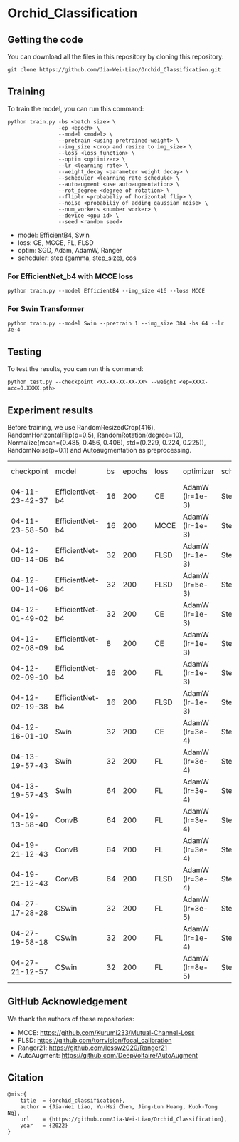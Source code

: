 # Orchid_Classification

## Getting the code
You can download all the files in this repository by cloning this repository:  
```
git clone https://github.com/Jia-Wei-Liao/Orchid_Classification.git
```

## Training
To train the model, you can run this command:
```
python train.py -bs <batch size> \
                -ep <epoch> \
                --model <model> \
                --pretrain <using pretrained-weight> \
                --img_size <crop and resize to img_size> \
                --loss <loss function> \
                --optim <optimizer> \
                --lr <learning rate> \
                --weight_decay <parameter weight decay> \
                --scheduler <learning rate schedule> \
                --autoaugment <use autoaugmentation> \
                --rot_degree <degree of rotation> \
                --fliplr <probabiliy of horizontal flip> \
                --noise <probabiliy of adding gaussian noise> \
                --num_workers <number worker> \
                --device <gpu id> \
                --seed <random seed>
```
- model: EfficientB4, Swin
- loss: CE, MCCE, FL, FLSD
- optim: SGD, Adam, AdamW, Ranger
- scheduler: step (gamma, step_size), cos

### For EfficientNet_b4 with MCCE loss
```
python train.py --model EfficientB4 --img_size 416 --loss MCCE
```

### For Swin Transformer
```
python train.py --model Swin --pretrain 1 --img_size 384 -bs 64 --lr 3e-4
```


## Testing
To test the results, you can run this command:
```
python test.py --checkpoint <XX-XX-XX-XX-XX> --weight <ep=XXXX-acc=0.XXXX.pth>
```


## Experiment results
Before training, we use RandomResizedCrop(416), RandomHorizontalFlip(p=0.5), RandomRotation(degree=10), Normalize(mean=(0.485, 0.456, 0.406), std=(0.229, 0.224, 0.225)), RandomNoise(p=0.1) and Autoaugmentation as preprocessing.

<table>
  <tr>
    <td>checkpoint</td>
    <td>model</td>
    <td>bs</td>
    <td>epochs</td>
    <td>loss</td>
    <td>optimizer</td>
    <td>scheduler</td>
    <td>val acc</td>
    <td>test acc</td>
  </tr>
  <tr>
    <td>04-11-23-42-37</td>
    <td>EfficientNet-b4</td>
    <td>16</td>
    <td>200</td>
    <td>CE</td>
    <td>AdamW (lr=1e-3)</td>
    <td>Step</td>
    <td>0.8630</td>
    <td> </td>
  </tr>
  <tr>
    <td>04-11-23-58-50</td>
    <td>EfficientNet-b4</td>
    <td>16</td>
    <td>200</td>
    <td>MCCE</td>
    <td>AdamW (lr=1e-3)</td>
    <td>Step</td>
    <td>0.8584</td>
    <td> </td>
  </tr>
  <tr>
    <td>04-12-00-14-06</td>
    <td>EfficientNet-b4</td>
    <td>32</td>
    <td>200</td>
    <td>FLSD</td>
    <td>AdamW (lr=1e-3)</td>
    <td>Step</td>
    <td>0.8607</td>
    <td> </td>
  </tr>
  <tr>
    <td>04-12-00-14-06</td>
    <td>EfficientNet-b4</td>
    <td>32</td>
    <td>200</td>
    <td>FLSD</td>
    <td>AdamW (lr=5e-3)</td>
    <td>Step</td>
    <td>0.8402</td>
    <td> </td>
  </tr>
  <tr>
    <td>04-12-01-49-02</td>
    <td>EfficientNet-b4</td>
    <td>32</td>
    <td>200</td>
    <td>CE</td>
    <td>AdamW (lr=1e-3)</td>
    <td>Step</td>
    <td>0.8402</td>
    <td> </td>
  </tr>
  <tr>
    <td>04-12-02-08-09</td>
    <td>EfficientNet-b4</td>
    <td>8</td>
    <td>200</td>
    <td>CE</td>
    <td>AdamW (lr=1e-3)</td>
    <td>Step</td>
    <td>0.8447 </td>
    <td> </td>
  </tr>
  <tr>
    <td>04-12-02-09-10</td>
    <td>EfficientNet-b4</td>
    <td>16</td>
    <td>200</td>
    <td>FL</td>
    <td>AdamW (lr=1e-3)</td>
    <td>Step</td>
    <td>0.8699 </td>
    <td> </td>
  </tr>
  <tr>
    <td>04-12-02-19-38</td>
    <td>EfficientNet-b4</td>
    <td>16</td>
    <td>200</td>
    <td>FLSD</td>
    <td>AdamW (lr=1e-3)</td>
    <td>Step</td>
    <td>0.8470 </td>
    <td> </td>
  </tr>
  <tr>
    <td>04-12-16-01-10</td>
    <td>Swin</td>
    <td>32</td>
    <td>200</td>
    <td>CE</td>
    <td>AdamW (lr=3e-4)</td>
    <td>Step</td>
    <td>0.8927 </td>
    <td> - </td>
  </tr>
  <tr>
    <td>04-13-19-57-43</td>
    <td>Swin</td>
    <td>32</td>
    <td>200</td>
    <td>FL</td>
    <td>AdamW (lr=3e-4)</td>
    <td>Step</td>
    <td>0.9110 </td>
    <td> - </td>
  </tr>
  <tr>
    <td>04-13-19-57-43</td>
    <td>Swin</td>
    <td>64</td>
    <td>200</td>
    <td>FL</td>
    <td>AdamW (lr=3e-4)</td>
    <td>Step</td>
    <td>0.9110</td>
    <td> - </td>
  </tr>
  <tr>
    <td>04-19-13-58-40</td>
    <td>ConvB</td>
    <td>64</td>
    <td>200</td>
    <td>FL</td>
    <td>AdamW (lr=3e-4)</td>
    <td>Step</td>
    <td>0.8836</td>
    <td> - </td>
  </tr>
  <tr>
    <td>04-19-21-12-43</td>
    <td>ConvB</td>
    <td>64</td>
    <td>200</td>
    <td>FL</td>
    <td>AdamW (lr=3e-4)</td>
    <td>Step</td>
    <td>0.8699</td>
    <td> - </td>
  </tr>
  <tr>
    <td>04-19-21-12-43</td>
    <td>ConvB</td>
    <td>64</td>
    <td>200</td>
    <td>FLSD</td>
    <td>AdamW (lr=3e-4)</td>
    <td>Step</td>
    <td>0.8836</td>
    <td> - </td>
  </tr>
  <tr>
    <td>04-27-17-28-28</td>
    <td>CSwin</td>
    <td>32</td>
    <td>200</td>
    <td>FL</td>
    <td>AdamW (lr=3e-5)</td>
    <td>Step</td>
    <td>0.8676</td>
    <td> - </td>
  </tr>
  <tr>
    <td>04-27-19-58-18</td>
    <td>CSwin</td>
    <td>32</td>
    <td>200</td>
    <td>FL</td>
    <td>AdamW (lr=1e-4)</td>
    <td>Step</td>
    <td>0.8858</td>
    <td> - </td>
  </tr>
  <tr>
    <td>04-27-21-12-57</td>
    <td>CSwin</td>
    <td>32</td>
    <td>200</td>
    <td>FL</td>
    <td>AdamW (lr=8e-5)</td>
    <td>Step</td>
    <td>0.8744</td>
    <td> - </td>
  </tr>
<table>

## GitHub Acknowledgement
We thank the authors of these repositories:
- MCCE: https://github.com/Kurumi233/Mutual-Channel-Loss  
- FLSD: https://github.com/torrvision/focal_calibration  
- Ranger21: https://github.com/lessw2020/Ranger21  
- AutoAugment: https://github.com/DeepVoltaire/AutoAugment  


## Citation
```
@misc{
    title  = {orchid_classification},
    author = {Jia-Wei Liao, Yu-Hsi Chen, Jing-Lun Huang, Kuok-Tong Ng},
    url    = {https://github.com/Jia-Wei-Liao/Orchid_Classification},
    year   = {2022}
}
```
